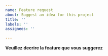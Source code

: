 ```yaml
---
name: Feature request
about: Suggest an idea for this project
title: ''
labels: ''
assignees: ''

---
```


**Veuillez decrire la feature que vous suggerez**
